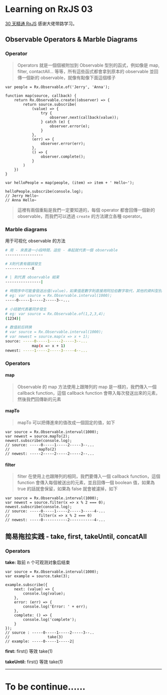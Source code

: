 # Learning on RxJS 03

[30 天精通 RxJS](https://blog.jerry-hong.com/series/rxjs/)
感谢大佬带路学习。

## Observable Operators & Marble Diagrams

### Operator

> Operators 就是一個個被附加到 Observable 型別的函式，例如像是 map, filter, contactAll... 等等，所有這些函式都會拿到原本的 observable 並回傳一個新的 observable，就像有點像下面這個樣子

``` JS
var people = Rx.Observable.of('Jerry', 'Anna');

function map(source, callback) {
    return Rx.Observable.create((observer) => {
        return source.subscribe(
            (value) => {
                try {
                    observer.next(callback(value));
                } catch (e) {
                    observer.error(e);
                }
            },
            (err) => {
                observer.error(err);
            },
            () => {
                observer.complete();
            }
        )
    })
}

var helloPeople = map(people, (item) => item + ' Hello~');

helloPeople.subscribe(console.log);
// Jerry Hello~
// Anna Hello~
```

> 這裡有兩個重點是我們一定要知道的，每個 operator 都會回傳一個新的 observable，而我們可以透過 `create` 的方法建立各種 operator。

### Marble diagrams

用于可视化 observable 的方法

``` BASH
# 用 - 來表達一小段時間，這些 - 串起就代表一個 observable
-----------------

# X則代表有錯誤發生
------------X

# | 則代表 observable 結束
----------------|

# 時間序中可能會發送出值(value)，如果值是數字則直接用阿拉伯數字取代，其他的資料型別則用相近的英文符號代表
# eg: var source = Rx.Observable.interval(1000);
-----0-----1-----2-----3--...

# 小括號代表著同步發生
# eg: var source = Rx.Observable.of(1,2,3,4);
(1234)|

# 数值前后转换
# var source = Rx.Observable.interval(1000);
# var newest = source.map(x => x + 1); 
source: -----0-----1-----2-----3--...
            map(x => x + 1)
newest: -----1-----2-----3-----4--...
```

### Operators

#### map

> Observable 的 map 方法使用上跟陣列的 map 是一樣的，我們傳入一個 callback function，這個 callback function 會帶入每次發送出來的元素，然後我們回傳新的元素

#### mapTo

> mapTo 可以把傳進來的值改成一個固定的值，如下

``` JS
var source = Rx.Observable.interval(1000);
var newest = source.mapTo(2);
newest.subscribe(console.log);
// source: -----0-----1-----2-----3--...
//             mapTo(2)
// newest: -----2-----2-----2-----2--...
```

#### filter

> filter 在使用上也跟陣列的相同，我們要傳入一個 callback function，這個 function 會傳入每個被送出的元素，並且回傳一個 boolean 值，如果為 true 的話就會保留，如果為 false 就會被濾掉，如下

``` JS
var source = Rx.Observable.interval(1000);
var newest = source.filter(x => x % 2 === 0);
newest.subscribe(console.log);
// source: -----0-----1-----2-----3-----4-...
//             filter(x => x % 2 === 0)
// newest: -----0-----------2-----------4-...
```

## 简易拖拉实践 - take, first, takeUntil, concatAll

### Operators

**take:** 取前 n 个可观测对象后结束

``` JS
var source = Rx.Observable.interval(1000);
var example = source.take(3);

example.subscribe({
    next: (value) => {
        console.log(value);
    },
    error: (err) => {
        console.log('Error: ' + err);
    },
    complete: () => {
        console.log('complete');
    }
});
// source : -----0-----1-----2-----3--..
//                 take(3)
// example: -----0-----1-----2|
```

**first:** first() 等效 take(1)

**takeUntil:** first() 等效 take(1)

-----------

# To be continue......
